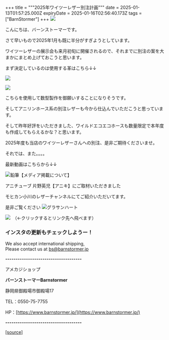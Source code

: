 +++
title = """2025年ワイツーレザー別注計画"""
date = 2025-01-13T01:57:25.000Z
expiryDate = 2025-01-16T02:56:40.173Z
tags = ["BarnStormer"]
+++
[![](https://stat.ameba.jp/user_images/20231023/16/barnstormer-go/b2/03/p/o0420015015354743273.png)](https://ameblo.jp/barnstormer-go/entry-12825670498.html)

こんにちは、バーンストーマーです。

さて早いもので2025年1月も既に半分がすぎようとしています。

ワイツーレザーの展示会も来月初旬に開催されるので、それまでに別注の案を大まかにまとめ上げておこうと思います。

まず決定しているのは使用する革はこちら↓↓

[![](https://stat.ameba.jp/user_images/20250113/10/barnstormer-go/eb/3e/j/o0466070015532613100.jpg)](https://stat.ameba.jp/user_images/20250113/10/barnstormer-go/eb/3e/j/o0466070015532613100.jpg)

[![](https://stat.ameba.jp/user_images/20250113/10/barnstormer-go/84/42/j/o0466070015532613101.jpg)](https://stat.ameba.jp/user_images/20250113/10/barnstormer-go/84/42/j/o0466070015532613101.jpg)

こちらを使用して数型製作を御願いすることになりそうです。

そしてアニリンホース系の別注レザーも今から仕込んでいただこうと思っています。

そして昨年好評をいただきました、ワイルドエコエコホースも数量限定で本年度も作成してもらえるかな？と思います。

2025年度も当店のワイツーレザーさんへの別注、是非ご期待くださいませ。

それでは、また。。。。

最新動画はこちらから↓↓

![鉛筆](https://stat100.ameba.jp/blog/ucs/img/char/char3/519.png)【メディア掲載について】

アニチューブ 片野英児【アニキ】にご取材いただきました

モヒカン小川のレザーチャンネルにてご紹介いただいてます。

是非ご覧ください ![グラサンハート](https://stat100.ameba.jp/blog/ucs/img/char/char3/148.png)

[![](https://stat.ameba.jp/user_images/20230412/16/barnstormer-go/6a/23/p/o0108010815269242493.png)](https://www.instagram.com/barnstormer_daily/)　（←クリックするとリンク先へ飛べます）

### インスタの更新もチェックしようー！

We also accept international shipping,  
Please contact us at bs@barnstormer.jp

**\-------------------------------------**

アメカジショップ

**バーンストーマーBarnstormer**

静岡県御殿場市御殿場17

TEL：0550-75-7755

HP：[https://www.barnstormer.jp/](https://www.barnstormer.jp/)

**\-------------------------------------**

[[source]](https://ameblo.jp/barnstormer-go/entry-12882263199.html)
